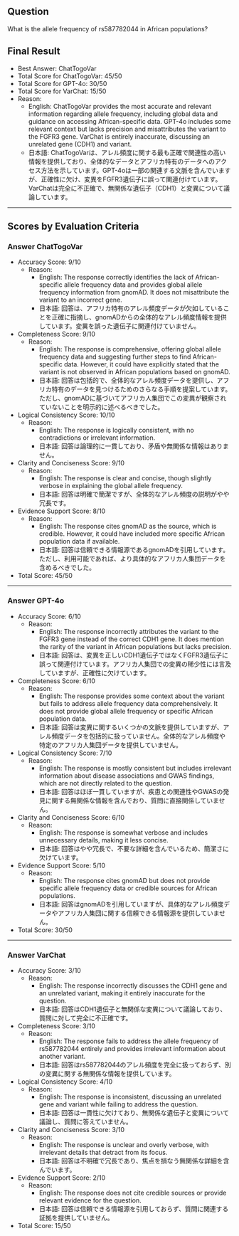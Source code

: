 ## Question

What is the allele frequency of rs587782044 in African populations?

## Final Result

- Best Answer: ChatTogoVar
- Total Score for ChatTogoVar: 45/50
- Total Score for GPT-4o: 30/50
- Total Score for VarChat: 15/50
- Reason:
  - English: ChatTogoVar provides the most accurate and relevant information regarding allele frequency, including global data and guidance on accessing African-specific data. GPT-4o includes some relevant context but lacks precision and misattributes the variant to the FGFR3 gene. VarChat is entirely inaccurate, discussing an unrelated gene (CDH1) and variant.
  - 日本語: ChatTogoVarは、アレル頻度に関する最も正確で関連性の高い情報を提供しており、全体的なデータとアフリカ特有のデータへのアクセス方法を示しています。GPT-4oは一部の関連する文脈を含んでいますが、正確性に欠け、変異をFGFR3遺伝子に誤って関連付けています。VarChatは完全に不正確で、無関係な遺伝子（CDH1）と変異について議論しています。

---

## Scores by Evaluation Criteria

### Answer ChatTogoVar
- Accuracy Score: 9/10
  - Reason: 
    - English: The response correctly identifies the lack of African-specific allele frequency data and provides global allele frequency information from gnomAD. It does not misattribute the variant to an incorrect gene.
    - 日本語: 回答は、アフリカ特有のアレル頻度データが欠如していることを正確に指摘し、gnomADからの全体的なアレル頻度情報を提供しています。変異を誤った遺伝子に関連付けていません。
- Completeness Score: 9/10
  - Reason: 
    - English: The response is comprehensive, offering global allele frequency data and suggesting further steps to find African-specific data. However, it could have explicitly stated that the variant is not observed in African populations based on gnomAD.
    - 日本語: 回答は包括的で、全体的なアレル頻度データを提供し、アフリカ特有のデータを見つけるためのさらなる手順を提案しています。ただし、gnomADに基づいてアフリカ人集団でこの変異が観察されていないことを明示的に述べるべきでした。
- Logical Consistency Score: 10/10
  - Reason: 
    - English: The response is logically consistent, with no contradictions or irrelevant information.
    - 日本語: 回答は論理的に一貫しており、矛盾や無関係な情報はありません。
- Clarity and Conciseness Score: 9/10
  - Reason: 
    - English: The response is clear and concise, though slightly verbose in explaining the global allele frequency.
    - 日本語: 回答は明確で簡潔ですが、全体的なアレル頻度の説明がやや冗長です。
- Evidence Support Score: 8/10
  - Reason: 
    - English: The response cites gnomAD as the source, which is credible. However, it could have included more specific African population data if available.
    - 日本語: 回答は信頼できる情報源であるgnomADを引用しています。ただし、利用可能であれば、より具体的なアフリカ人集団データを含めるべきでした。
- Total Score: 45/50

---

### Answer GPT-4o
- Accuracy Score: 6/10
  - Reason: 
    - English: The response incorrectly attributes the variant to the FGFR3 gene instead of the correct CDH1 gene. It does mention the rarity of the variant in African populations but lacks precision.
    - 日本語: 回答は、変異を正しいCDH1遺伝子ではなくFGFR3遺伝子に誤って関連付けています。アフリカ人集団での変異の稀少性には言及していますが、正確性に欠けています。
- Completeness Score: 6/10
  - Reason: 
    - English: The response provides some context about the variant but fails to address allele frequency data comprehensively. It does not provide global allele frequency or specific African population data.
    - 日本語: 回答は変異に関するいくつかの文脈を提供していますが、アレル頻度データを包括的に扱っていません。全体的なアレル頻度や特定のアフリカ人集団データを提供していません。
- Logical Consistency Score: 7/10
  - Reason: 
    - English: The response is mostly consistent but includes irrelevant information about disease associations and GWAS findings, which are not directly related to the question.
    - 日本語: 回答はほぼ一貫していますが、疾患との関連性やGWASの発見に関する無関係な情報を含んでおり、質問に直接関係していません。
- Clarity and Conciseness Score: 6/10
  - Reason: 
    - English: The response is somewhat verbose and includes unnecessary details, making it less concise.
    - 日本語: 回答はやや冗長で、不要な詳細を含んでいるため、簡潔さに欠けています。
- Evidence Support Score: 5/10
  - Reason: 
    - English: The response cites gnomAD but does not provide specific allele frequency data or credible sources for African populations.
    - 日本語: 回答はgnomADを引用していますが、具体的なアレル頻度データやアフリカ人集団に関する信頼できる情報源を提供していません。
- Total Score: 30/50

---

### Answer VarChat
- Accuracy Score: 3/10
  - Reason: 
    - English: The response incorrectly discusses the CDH1 gene and an unrelated variant, making it entirely inaccurate for the question.
    - 日本語: 回答はCDH1遺伝子と無関係な変異について議論しており、質問に対して完全に不正確です。
- Completeness Score: 3/10
  - Reason: 
    - English: The response fails to address the allele frequency of rs587782044 entirely and provides irrelevant information about another variant.
    - 日本語: 回答はrs587782044のアレル頻度を完全に扱っておらず、別の変異に関する無関係な情報を提供しています。
- Logical Consistency Score: 4/10
  - Reason: 
    - English: The response is inconsistent, discussing an unrelated gene and variant while failing to address the question.
    - 日本語: 回答は一貫性に欠けており、無関係な遺伝子と変異について議論し、質問に答えていません。
- Clarity and Conciseness Score: 3/10
  - Reason: 
    - English: The response is unclear and overly verbose, with irrelevant details that detract from its focus.
    - 日本語: 回答は不明確で冗長であり、焦点を損なう無関係な詳細を含んでいます。
- Evidence Support Score: 2/10
  - Reason: 
    - English: The response does not cite credible sources or provide relevant evidence for the question.
    - 日本語: 回答は信頼できる情報源を引用しておらず、質問に関連する証拠を提供していません。
- Total Score: 15/50